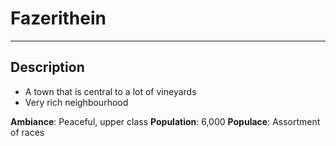 # Fazerithein
---

## Description
- A town that is central to a lot of vineyards
- Very rich neighbourhood
    
**Ambiance**: Peaceful, upper class
 **Population**: 6,000
 **Populace**: Assortment of races